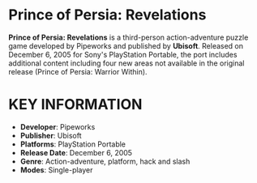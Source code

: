 # Prince of Persia: Revelations

**Prince of Persia: Revelations** is a third-person action-adventure puzzle game developed by Pipeworks and published by **Ubisoft**. Released on December 6, 2005 for Sony's PlayStation Portable, the port includes additional content including four new areas not available in the original release (Prince of Persia: Warrior Within).

# KEY INFORMATION

- **Developer**: Pipeworks
- **Publisher**: Ubisoft
- **Platforms**: PlayStation Portable
- **Release Date**: December 6, 2005
- **Genre**: Action-adventure, platform, hack and slash
- **Modes**: Single-player